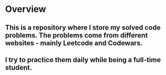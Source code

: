 # Overview

## This is a repository where I store my solved code problems. The problems come from different websites - mainly Leetcode and Codewars.
## I try to practice them daily while being a full-time student.